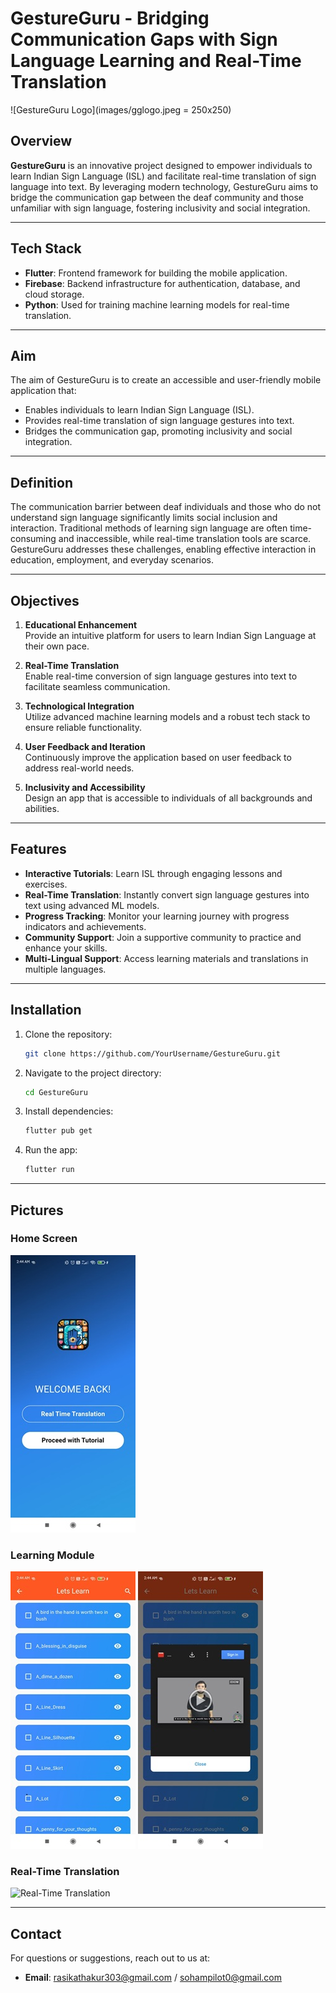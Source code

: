# GestureGuru - Bridging Communication Gaps with Sign Language Learning and Real-Time Translation

![GestureGuru Logo](images/gglogo.jpeg = 250x250)

## Overview
**GestureGuru** is an innovative project designed to empower individuals to learn Indian Sign Language (ISL) and facilitate real-time translation of sign language into text. By leveraging modern technology, GestureGuru aims to bridge the communication gap between the deaf community and those unfamiliar with sign language, fostering inclusivity and social integration.

---

## Tech Stack
- **Flutter**: Frontend framework for building the mobile application.
- **Firebase**: Backend infrastructure for authentication, database, and cloud storage.
- **Python**: Used for training machine learning models for real-time translation.

---

## Aim
The aim of GestureGuru is to create an accessible and user-friendly mobile application that:
- Enables individuals to learn Indian Sign Language (ISL).
- Provides real-time translation of sign language gestures into text.
- Bridges the communication gap, promoting inclusivity and social integration.

---

## Definition
The communication barrier between deaf individuals and those who do not understand sign language significantly limits social inclusion and interaction. Traditional methods of learning sign language are often time-consuming and inaccessible, while real-time translation tools are scarce. GestureGuru addresses these challenges, enabling effective interaction in education, employment, and everyday scenarios.

---

## Objectives
1. **Educational Enhancement**  
   Provide an intuitive platform for users to learn Indian Sign Language at their own pace.

2. **Real-Time Translation**  
   Enable real-time conversion of sign language gestures into text to facilitate seamless communication.

3. **Technological Integration**  
   Utilize advanced machine learning models and a robust tech stack to ensure reliable functionality.

4. **User Feedback and Iteration**  
   Continuously improve the application based on user feedback to address real-world needs.

5. **Inclusivity and Accessibility**  
   Design an app that is accessible to individuals of all backgrounds and abilities.

---

## Features
- **Interactive Tutorials**: Learn ISL through engaging lessons and exercises.
- **Real-Time Translation**: Instantly convert sign language gestures into text using advanced ML models.
- **Progress Tracking**: Monitor your learning journey with progress indicators and achievements.
- **Community Support**: Join a supportive community to practice and enhance your skills.
- **Multi-Lingual Support**: Access learning materials and translations in multiple languages.

---

## Installation
1. Clone the repository:
   ```bash
   git clone https://github.com/YourUsername/GestureGuru.git
   ```
2. Navigate to the project directory:
   ```bash
   cd GestureGuru
   ```
3. Install dependencies:
   ```bash
   flutter pub get
   ```
4. Run the app:
   ```bash
   flutter run
   ```

---

## Pictures
### Home Screen
![Home Screen](images/home_screen.jpeg)

### Learning Module
![Learning Module](images/learning_module.jpeg)
![Learning Module](images/learning_module2.jpeg)

### Real-Time Translation
![Real-Time Translation](images/real_time_translation.png)


---

## Contact
For questions or suggestions, reach out to us at:
- **Email**: rasikathakur303@gmail.com / sohampilot0@gmail.com
